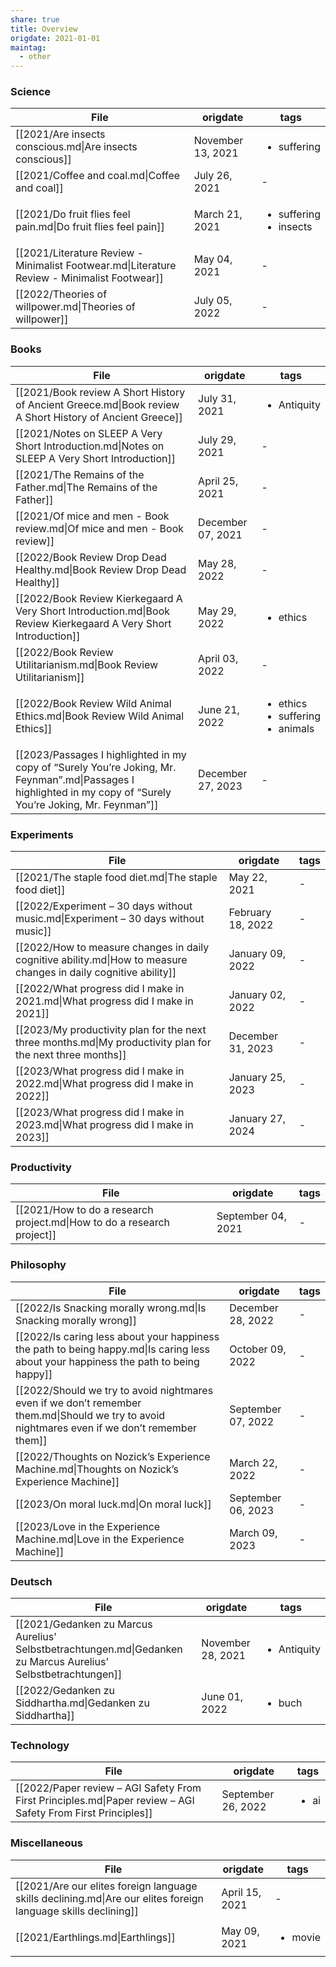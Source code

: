 ```yaml
---
share: true
title: Overview
origdate: 2021-01-01
maintag:
  - other
---
```

### Science

| File                                                                                         | origdate          | tags                                        |
| -------------------------------------------------------------------------------------------- | ----------------- | ------------------------------------------- |
| [[2021/Are insects conscious.md\|Are insects conscious]]                                     | November 13, 2021 | <ul><li>suffering</li></ul>                 |
| [[2021/Coffee and coal.md\|Coffee and coal]]                                                 | July 26, 2021     | \-                                          |
| [[2021/Do fruit flies feel pain.md\|Do fruit flies feel pain]]                               | March 21, 2021    | <ul><li>suffering</li><li>insects</li></ul> |
| [[2021/Literature Review - Minimalist Footwear.md\|Literature Review - Minimalist Footwear]] | May 04, 2021      | \-                                          |
| [[2022/Theories of willpower.md\|Theories of willpower]]                                     | July 05, 2022     | \-                                          |


### Books

| File                                                                                                                                                           | origdate          | tags                                                       |
| -------------------------------------------------------------------------------------------------------------------------------------------------------------- | ----------------- | ---------------------------------------------------------- |
| [[2021/Book review A Short History of Ancient Greece.md\|Book review A Short History of Ancient Greece]]                                                       | July 31, 2021     | <ul><li>Antiquity</li></ul>                                |
| [[2021/Notes on SLEEP A Very Short Introduction.md\|Notes on SLEEP A Very Short Introduction]]                                                                 | July 29, 2021     | \-                                                         |
| [[2021/The Remains of the Father.md\|The Remains of the Father]]                                                                                               | April 25, 2021    | \-                                                         |
| [[2021/Of mice and men - Book review.md\|Of mice and men - Book review]]                                                                                       | December 07, 2021 | \-                                                         |
| [[2022/Book Review Drop Dead Healthy.md\|Book Review Drop Dead Healthy]]                                                                                       | May 28, 2022      | \-                                                         |
| [[2022/Book Review Kierkegaard A Very Short Introduction.md\|Book Review Kierkegaard A Very Short Introduction]]                                               | May 29, 2022      | <ul><li>ethics</li></ul>                                   |
| [[2022/Book Review Utilitarianism.md\|Book Review Utilitarianism]]                                                                                             | April 03, 2022    | \-                                                         |
| [[2022/Book Review Wild Animal Ethics.md\|Book Review Wild Animal Ethics]]                                                                                     | June 21, 2022     | <ul><li>ethics</li><li>suffering</li><li>animals</li></ul> |
| [[2023/Passages I highlighted in my copy of “Surely You’re Joking, Mr. Feynman”.md\|Passages I highlighted in my copy of “Surely You’re Joking, Mr. Feynman”]] | December 27, 2023 | \-                                                         |


### Experiments

| File                                                                                                             | origdate          | tags |
| ---------------------------------------------------------------------------------------------------------------- | ----------------- | ---- |
| [[2021/The staple food diet.md\|The staple food diet]]                                                           | May 22, 2021      | \-   |
| [[2022/Experiment – 30 days without music.md\|Experiment – 30 days without music]]                               | February 18, 2022 | \-   |
| [[2022/How to measure changes in daily cognitive ability.md\|How to measure changes in daily cognitive ability]] | January 09, 2022  | \-   |
| [[2022/What progress did I make in 2021.md\|What progress did I make in 2021]]                                   | January 02, 2022  | \-   |
| [[2023/My productivity plan for the next three months.md\|My productivity plan for the next three months]]       | December 31, 2023 | \-   |
| [[2023/What progress did I make in 2022.md\|What progress did I make in 2022]]                                   | January 25, 2023  | \-   |
| [[2023/What progress did I make in 2023.md\|What progress did I make in 2023]]                                   | January 27, 2024  | \-   |


### Productivity

| File                                                                   | origdate           | tags |
| ---------------------------------------------------------------------- | ------------------ | ---- |
| [[2021/How to do a research project.md\|How to do a research project]] | September 04, 2021 | \-   |


### Philosophy

| File                                                                                                                                           | origdate           | tags |
| ---------------------------------------------------------------------------------------------------------------------------------------------- | ------------------ | ---- |
| [[2022/Is Snacking morally wrong.md\|Is Snacking morally wrong]]                                                                               | December 28, 2022  | \-   |
| [[2022/Is caring less about your happiness the path to being happy.md\|Is caring less about your happiness the path to being happy]]           | October 09, 2022   | \-   |
| [[2022/Should we try to avoid nightmares even if we don’t remember them.md\|Should we try to avoid nightmares even if we don’t remember them]] | September 07, 2022 | \-   |
| [[2022/Thoughts on Nozick’s Experience Machine.md\|Thoughts on Nozick’s Experience Machine]]                                                   | March 22, 2022     | \-   |
| [[2023/On moral luck.md\|On moral luck]]                                                                                                       | September 06, 2023 | \-   |
| [[2023/Love in the Experience Machine.md\|Love in the Experience Machine]]                                                                     | March 09, 2023     | \-   |


### Deutsch

| File                                                                                                           | origdate          | tags                        |
| -------------------------------------------------------------------------------------------------------------- | ----------------- | --------------------------- |
| [[2021/Gedanken zu Marcus Aurelius’ Selbstbetrachtungen.md\|Gedanken zu Marcus Aurelius’ Selbstbetrachtungen]] | November 28, 2021 | <ul><li>Antiquity</li></ul> |
| [[2022/Gedanken zu Siddhartha.md\|Gedanken zu Siddhartha]]                                                     | June 01, 2022     | <ul><li>buch</li></ul>      |


### Technology

| File                                                                                                         | origdate           | tags                 |
| ------------------------------------------------------------------------------------------------------------ | ------------------ | -------------------- |
| [[2022/Paper review – AGI Safety From First Principles.md\|Paper review – AGI Safety From First Principles]] | September 26, 2022 | <ul><li>ai</li></ul> |


### Miscellaneous

| File                                                                                                           | origdate       | tags                    |
| -------------------------------------------------------------------------------------------------------------- | -------------- | ----------------------- |
| [[2021/Are our elites foreign language skills declining.md\|Are our elites foreign language skills declining]] | April 15, 2021 | \-                      |
| [[2021/Earthlings.md\|Earthlings]]                                                                             | May 09, 2021   | <ul><li>movie</li></ul> |

